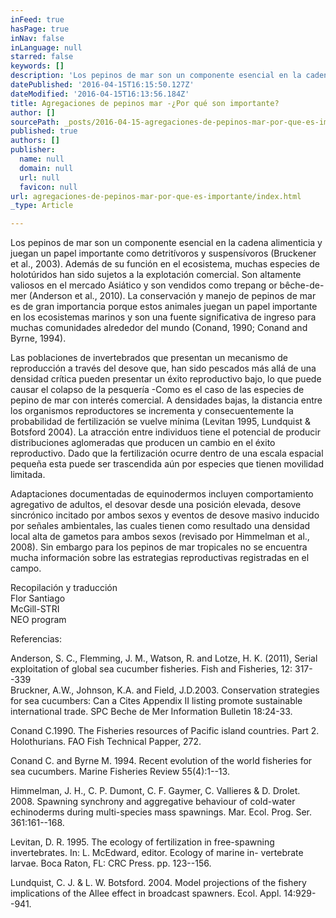 ```yaml
---
inFeed: true
hasPage: true
inNav: false
inLanguage: null
starred: false
keywords: []
description: 'Los pepinos de mar son un componente esencial en la cadena alimenticia y juegan un papel importante como detritívoros y suspensívoros (Bruckener et al., 2003). Además de su función en el ecosistema, muchas especies de holotúridos han sido sujetos a la explotación comercial. Son altamente valiosos en el mercado Asiático y son vendidos como trepang or bêche-de- mer (Anderson et al., 2010). La conservación y manejo de pepinos de mar es de gran importancia porque estos animales juegan un papel importante en los ecosistemas marinos y son una fuente significativa de ingreso para muchas comunidades alrededor del mundo (Conand, 1990; Conand and Byrne, 1994).'
datePublished: '2016-04-15T16:15:50.127Z'
dateModified: '2016-04-15T16:13:56.184Z'
title: Agregaciones de pepinos mar -¿Por qué son importante?
author: []
sourcePath: _posts/2016-04-15-agregaciones-de-pepinos-mar-por-que-es-importante.md
published: true
authors: []
publisher:
  name: null
  domain: null
  url: null
  favicon: null
url: agregaciones-de-pepinos-mar-por-que-es-importante/index.html
_type: Article

---
```

Los pepinos de mar son un componente esencial en la cadena alimenticia y juegan un papel importante como detritívoros y suspensívoros (Bruckener et al., 2003). Además de su función en el ecosistema, muchas especies de holotúridos han sido sujetos a la explotación comercial. Son altamente valiosos en el mercado Asiático y son vendidos como trepang or bêche-de- mer (Anderson et al., 2010). La conservación y manejo de pepinos de mar es de gran importancia porque estos animales juegan un papel importante en los ecosistemas marinos y son una fuente significativa de ingreso para muchas comunidades alrededor del mundo (Conand, 1990; Conand and Byrne, 1994).

Las poblaciones de invertebrados que presentan un mecanismo de reproducción a través del desove que, han sido pescados más allá de una densidad crítica pueden presentar un éxito reproductivo bajo, lo que puede causar el colapso de la pesquería -Como es el caso de las especies de pepino de mar con interés comercial. A densidades bajas, la distancia entre los organismos reproductores se incrementa y consecuentemente la probabilidad de fertilización se vuelve mínima (Levitan 1995, Lundquist & Botsford 2004). La atracción entre individuos tiene el potencial de producir distribuciones aglomeradas que producen un cambio en el éxito reproductivo. Dado que la fertilización ocurre dentro de una escala espacial pequeña esta puede ser trascendida aún por especies que tienen movilidad limitada.

Adaptaciones documentadas de equinodermos incluyen comportamiento agregativo de adultos, el desovar desde una posición elevada, desove sincrónico incitado por ambos sexos y eventos de desove masivo inducido por señales ambientales, las cuales tienen como resultado una densidad local alta de gametos para ambos sexos (revisado por Himmelman et al., 2008). Sin embargo para los pepinos de mar tropicales no se encuentra mucha información sobre las estrategias reproductivas registradas en el campo.

Recopilación y traducción  
Flor Santiago  
McGill-STRI  
NEO program

Referencias:

Anderson, S. C., Flemming, J. M., Watson, R. and Lotze, H. K. (2011), Serial exploitation of global sea cucumber fisheries. Fish and Fisheries, 12: 317--339  
Bruckner, A.W., Johnson, K.A. and Field, J.D.2003\. Conservation strategies for sea cucumbers: Can a Cites Appendix II listing promote sustainable international trade. SPC Beche de Mer Information Bulletin 18:24-33\.

Conand C.1990\. The Fisheries resources of Pacific island countries. Part 2\. Holothurians. FAO Fish Technical Papper, 272\.

Conand C. and Byrne M. 1994\. Recent evolution of the world fisheries for sea cucumbers. Marine Fisheries Review 55(4):1--13\.

Himmelman, J. H., C. P. Dumont, C. F. Gaymer, C. Vallieres & D. Drolet. 2008\. Spawning synchrony and aggregative behaviour of cold-water echinoderms during multi-species mass spawnings. Mar. Ecol. Prog. Ser. 361:161--168\.

Levitan, D. R. 1995\. The ecology of fertilization in free-spawning invertebrates. In: L. McEdward, editor. Ecology of marine in- vertebrate larvae. Boca Raton, FL: CRC Press. pp. 123--156\.

Lundquist, C. J. & L. W. Botsford. 2004\. Model projections of the fishery implications of the Allee effect in broadcast spawners. Ecol. Appl. 14:929--941\.